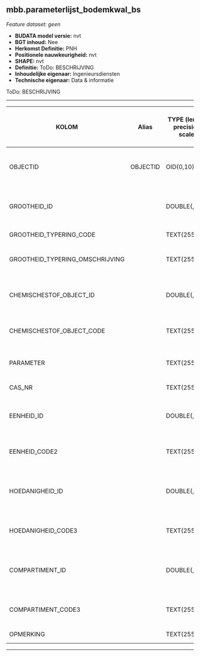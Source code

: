 ## mbb.parameterlijst_bodemkwal_bs
*Feature dataset: geen*


* __BUDATA model versie:__ nvt
* __BGT inhoud:__ Nee
* __Herkomst Definitie:__ PNH
* __Positionele nauwkeurigheid:__ nvt
* __SHAPE:__ nvt
* __Definitie:__ ToDo: BESCHRIJVING
* __Inhoudelijke eigenaar:__ Ingenieursdiensten
* __Technische eigenaar:__ Data & informatie

ToDo: BESCHRIJVING
***



|KOLOM                               |Alias                             |TYPE (length, precision, scale)               |DEFINITIE (oorsprong; beschrijving; keuzelijst; nullable; default)|
|------                              |----                              |-----                                          |----
|OBJECTID                            |OBJECTID                          |OID(0,10)                                      |PNH; Intern ArcGIS Identificatienummer, aangemaakt door ArcGIS; ; Nullable: False; Default: None|
|GROOTHEID_ID                        |                                  |DOUBLE(,38,8)                                  |PNH; Identificatienummer van de grootheid; ; Nullable: True; Default: None|
|GROOTHEID_TYPERING_CODE             |                                  |TEXT(255)                                      |PNH; ; ; Nullable: True; Default: None|
|GROOTHEID_TYPERING_OMSCHRIJVING     |                                  |TEXT(255)                                      |PNH; Soort grootheid; ; Nullable: True; Default: None|
|CHEMISCHESTOF_OBJECT_ID             |                                  |DOUBLE(,38,8)                                  |PNH; Identificatienummer van de chemische stof; ; Nullable: True; Default: None|
|CHEMISCHESTOF_OBJECT_CODE           |                                  |TEXT(255)                                      |PNH; Code van de chemische stof; ; Nullable: True; Default: None|
|PARAMETER                           |                                  |TEXT(255)                                      |PNH; Soort chemische stof; ; Nullable: True; Default: None|
|CAS_NR                              |                                  |TEXT(255)                                      |PNH; ; ; Nullable: True; Default: None|
|EENHEID_ID                          |                                  |DOUBLE(,38,8)                                  |PNH; Identificatienummer van de eenheid; ; Nullable: True; Default: None|
|EENHEID_CODE2                       |                                  |TEXT(255)                                      |PNH; Tot wanneer is de eenheid geldig?; ; Nullable: True; Default: None|
|HOEDANIGHEID_ID                     |                                  |DOUBLE(,38,8)                                  |PNH; Identificatienummer van de hoedanigheid; ; Nullable: True; Default: None|
|HOEDANIGHEID_CODE3                  |                                  |TEXT(255)                                      |PNH; Code van de hoedanigheid; ; Nullable: True; Default: None|
|COMPARTIMENT_ID                     |                                  |DOUBLE(,38,8)                                  |PNH; Identificatienummer van het compartiment; ; Nullable: True; Default: None|
|COMPARTIMENT_CODE3                  |                                  |TEXT(255)                                      |PNH; Code van het compartiment; ; Nullable: True; Default: None|
|OPMERKING                           |                                  |TEXT(255)                                      |PNH; ; ; Nullable: True; Default: None|
***

